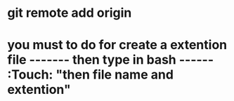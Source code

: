 # git remote add origin 
#  you must to do for create a extention file ------- then type in bash ------ :Touch: "then file name and extention" 